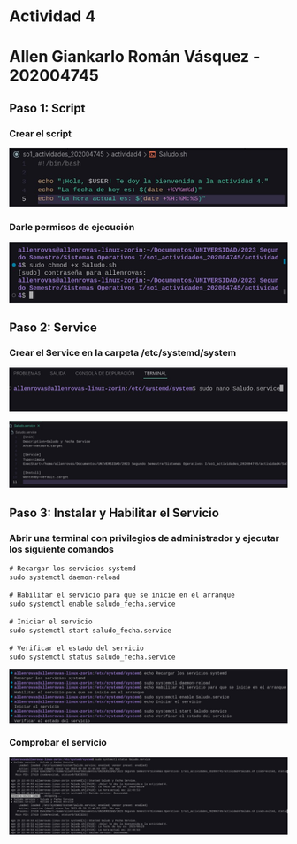 # **Actividad 4**

# **Allen Giankarlo Román Vásquez - 202004745**

## Paso 1: Script

### Crear el script

<p align="center">
  <img src="assets/1.jpeg">
</p>

### Darle permisos de ejecución

<p align="center">
  <img src="assets/2.jpeg">
</p>

## Paso 2: Service

### Crear el Service en la carpeta /etc/systemd/system

<p align="center">
  <img src="assets/3.jpeg">
</p>

<p align="center">
  <img src="assets/4.jpeg">
</p>

## Paso 3: Instalar y Habilitar el Servicio

### Abrir una terminal con privilegios de administrador y ejecutar los siguiente comandos

```
# Recargar los servicios systemd
sudo systemctl daemon-reload

# Habilitar el servicio para que se inicie en el arranque
sudo systemctl enable saludo_fecha.service

# Iniciar el servicio
sudo systemctl start saludo_fecha.service

# Verificar el estado del servicio
sudo systemctl status saludo_fecha.service

```

<p align="center">
  <img src="assets/5.jpeg">
</p>

### Comprobar el servicio

<p align="center">
  <img src="assets/6.jpeg">
</p>
